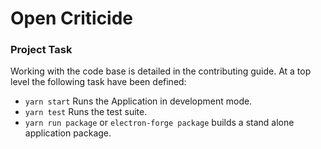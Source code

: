 # Open Criticide

### Project Task
Working with the code base is detailed in the contributing guide. At a top level
the following task have been defined:

- ``yarn start`` Runs the Application in development mode.
- ``yarn test`` Runs the test suite.
- ``yarn run package`` or ``electron-forge package`` builds a stand alone application package.


